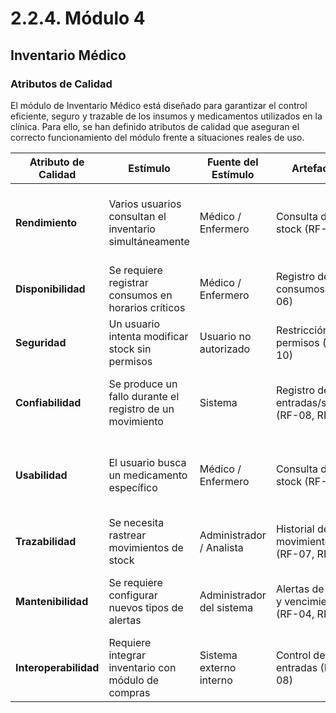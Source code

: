 # 2.2.4. Módulo 4  
## Inventario Médico  
### Atributos de Calidad

El módulo de Inventario Médico está diseñado para garantizar el control eficiente, seguro y trazable de los insumos y medicamentos utilizados en la clínica. Para ello, se han definido atributos de calidad que aseguran el correcto funcionamiento del módulo frente a situaciones reales de uso.

| **Atributo de Calidad** | **Estímulo** | **Fuente del Estímulo** | **Artefacto** | **Entorno** | **Respuesta** | **Medida de Respuesta** |
|------------------------|-------------|--------------------------|---------------|-------------|---------------|-------------------------|
| **Rendimiento** | Varios usuarios consultan el inventario simultáneamente | Médico / Enfermero | Consulta de stock (RF-03) | Operación normal | Las búsquedas deben hacerse de manera rápida y eficiente | Tiempo de respuesta < 3 segundos |
| **Disponibilidad** | Se requiere registrar consumos en horarios críticos | Médico / Enfermero | Registro de consumos (RF-06) | Operación 24/7 | El sistema debe estar disponible sin interrupciones | 99% de disponibilidad |
| **Seguridad** | Un usuario intenta modificar stock sin permisos | Usuario no autorizado | Restricción de permisos (RF-10) | En operación | Bloqueo del intento y registro en bitácora | 100% de intentos no autorizados bloqueados |
| **Confiabilidad** | Se produce un fallo durante el registro de un movimiento | Sistema | Registro de entradas/salidas (RF-08, RF-06) | Actualización de stock | Se asegura consistencia mediante transacciones seguras | 0% de inconsistencias en inventario |
| **Usabilidad** | El usuario busca un medicamento específico | Médico / Enfermero | Consulta de stock (RF-03) | Operación normal | Interfaz sencilla con filtros por nombre, código o categoría | Tiempo de búsqueda ≤ 10 segundos |
| **Trazabilidad** | Se necesita rastrear movimientos de stock | Administrador / Analista | Historial de movimientos (RF-07, RF-08) | Auditoría | Registro detallado de cada entrada y salida | 100% de operaciones trazables |
| **Mantenibilidad** | Se requiere configurar nuevos tipos de alertas | Administrador del sistema | Alertas de stock y vencimiento (RF-04, RF-05) | Evolución del módulo | Cambios simples que no afecten al resto del sistema | Tiempo de actualización ≤ 4 horas |
| **Interoperabilidad** | Requiere integrar inventario con módulo de compras | Sistema externo interno | Control de entradas (RF-08) | Integración interna | Comunicación con módulo de compras sin pérdida de datos | 100% de órdenes vinculadas correctamente |
